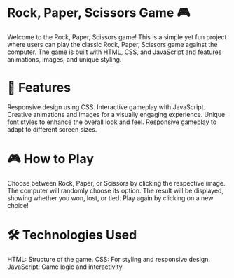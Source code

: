 # Rock, Paper, Scissors Game 🎮
Welcome to the Rock, Paper, Scissors game! This is a simple yet fun project where users can play the classic Rock, Paper, Scissors game against the computer. The game is built with HTML, CSS, and JavaScript and features animations, images, and unique styling.

# 🌟 Features
Responsive design using CSS. Interactive gameplay with JavaScript. Creative animations and images for a visually engaging experience. Unique font styles to enhance the overall look and feel. Responsive gameplay to adapt to different screen sizes.

# 🎮 How to Play
Choose between Rock, Paper, or Scissors by clicking the respective image. The computer will randomly choose its option. The result will be displayed, showing whether you won, lost, or tied. Play again by clicking on a new choice!

# 🛠️ Technologies Used
HTML: Structure of the game. CSS: For styling and responsive design. JavaScript: Game logic and interactivity.
